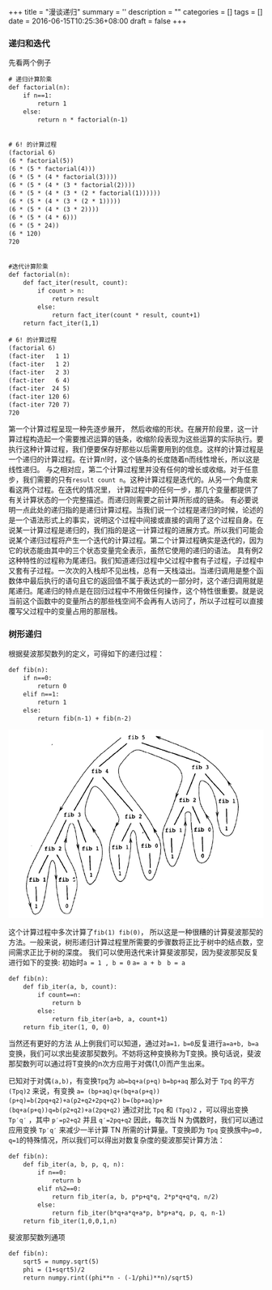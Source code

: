 
+++
title = "漫谈递归"
summary = ''
description = ""
categories = []
tags = []
date = 2016-06-15T10:25:36+08:00
draft = false
+++

### 递归和迭代
先看两个例子

    # 递归计算阶乘
    def factorial(n):
        if n==1:
            return 1
        else:
            return n * factorial(n-1)


    # 6! 的计算过程
    (factorial 6)
    (6 * factorial(5))
    (6 * (5 * factorial(4)))
    (6 * (5 * (4 * factorial(3))))
    (6 * (5 * (4 * (3 * factorial(2))))
    (6 * (5 * (4 * (3 * (2 * factorial(1))))))
    (6 * (5 * (4 * (3 * (2 * 1)))))
    (6 * (5 * (4 * (3 * 2))))
    (6 * (5 * (4 * 6)))
    (6 * (5 * 24))
    (6 * 120)
    720


    #迭代计算阶乘
    def factorial(n):
        def fact_iter(result, count):
            if count > n:
                return result
            else:
                return fact_iter(count * result, count+1)
        return fact_iter(1,1)

    # 6! 的计算过程
    (factorial 6)
    (fact-iter   1 1)
    (fact-iter   1 2)
    (fact-iter   2 3)
    (fact-iter   6 4)
    (fact-iter  24 5)
    (fact-iter 120 6)
    (fact-iter 720 7)
    720


第一个计算过程呈现一种先逐步展开， 然后收缩的形状。在展开阶段里，这一计算过程构造起一个需要推迟运算的链条，收缩阶段表现为这些运算的实际执行。要执行这种计算过程，我们便要保存好那些以后需要用到的信息。这样的计算过程是一个递归的计算过程。在计算n!时，这个链条的长度随着n而线性增长，所以这是线性递归。
与之相对应，第二个计算过程里并没有任何的增长或收缩。对于任意步，我们需要的只有` result count n `。这种计算过程是迭代的。从另一个角度来看这两个过程。在迭代的情况里， 计算过程中的任何一步，那几个变量都提供了有关计算状态的一个完整描述。而递归则需要之前计算所形成的链条。
有必要说明一点此处的递归指的是递归计算过程。当我们说一个过程是递归的时候，论述的是一个语法形式上的事实，说明这个过程中间接或直接的调用了这个过程自身。在说某一计算过程是递归的，我们指的是这一计算过程的进展方式。所以我们可能会说某个递归过程将产生一个迭代的计算过程。第二个计算过程确实是迭代的，因为它的状态能由其中的三个状态变量完全表示，虽然它使用的递归的语法。
具有例2这种特性的过程称为尾递归。我们知道递归过程中父过程中套有子过程，子过程中又套有子过程。一次次的入栈却不见出栈，总有一天栈溢出。当递归调用是整个函数体中最后执行的语句且它的返回值不属于表达式的一部分时，这个递归调用就是尾递归。尾递归的特点是在回归过程中不用做任何操作，这个特性很重要。就是说当前这个函数中的变量所占的那些栈空间不会再有人访问了，所以子过程可以直接覆写父过程中的变量占用的那层栈。


### 树形递归

根据斐波那契数列的定义，可得如下的递归过程：

    def fib(n):
        if n==0:
            return 0
        elif n==1:
            return 1
        else:
            return fib(n-1) + fib(n-2)


![](../../images/2016/06/fib.png)


这个计算过程中多次计算了` fib(1) fib(0) `， 所以这是一种很糟的计算斐波那契的方法。一般来说，树形递归计算过程里所需要的步骤数将正比于树中的结点数，空间需求正比于树的深度。
我们可以使用迭代来计算斐波那契，因为斐波那契反复进行如下的变换:
初始时` a = 1 , b = 0 `
`a= a + b `
`b = a `

    def fib(n):
        def fib_iter(a, b, count):
            if count==n:
                return b
            else:
                return fib_iter(a+b, a, count+1)
        return fib_iter(1, 0, 0)

当然还有更好的方法
从上例我们可以知道，通过对` a=1，b=0 `反复进行` a=a+b, b=a `变换，我们可以求出斐波那契数列。不妨将这种变换称为T变换。换句话说，斐波那契数列可以通过将T变换的n次方应用于对偶(1,0)而产生出来。

已知对于对偶` (a,b) `，有变换` Tpq `为
` ab=bq+a(p+q) `
` b=bp+aq `
那么对于 `Tpq` 的平方 `(Tpq)2` 来说，有变换
`a= (bp+aq)q+(bq+a(p+q))(p+q)=b(2pq+q2)+a(p2+q2+2pq+q2)`
`b=(bp+aq)p+(bq+a(p+q))q=b(p2+q2)+a(2pq+q2)`
通过对比 `Tpq`
和 `(Tpq)2` ，可以得出变换 `Tp′q′` ，其中 `p′=p2+q2` 并且 `q′=2pq+q2` 因此，每次当 N 为偶数时，我们可以通过应用变换 `Tp′q′` 来减少一半计算 TN 所需的计算量。T变换即为 `Tpq` 变换族中` p=0, q=1 `的特殊情况，所以我们可以得出对数复杂度的斐波那契计算方法：

    def fib(n):
        def fib_iter(a, b, p, q, n):
            if n==0:
                return b
            elif n%2==0:
                return fib_iter(a, b, p*p+q*q, 2*p*q+q*q, n/2)
            else:
                return fib_iter(b*q+a*q+a*p, b*p+a*q, p, q, n-1)
        return fib_iter(1,0,0,1,n)


斐波那契数列通项

    def fib(n):
        sqrt5 = numpy.sqrt(5)
        phi = (1+sqrt5)/2
        return numpy.rint((phi**n - (-1/phi)**n)/sqrt5)


